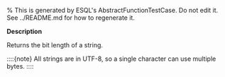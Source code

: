 % This is generated by ESQL's AbstractFunctionTestCase. Do not edit it. See ../README.md for how to regenerate it.

**Description**

Returns the bit length of a string.

::::{note}
All strings are in UTF-8, so a single character can use multiple bytes.
::::


